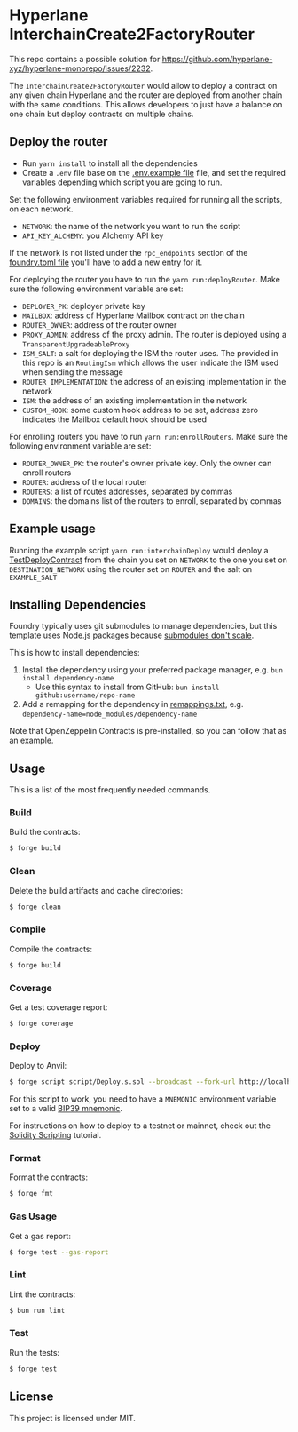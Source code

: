 # Hyperlane InterchainCreate2FactoryRouter

This repo contains a possible solution for https://github.com/hyperlane-xyz/hyperlane-monorepo/issues/2232.

The `InterchainCreate2FactoryRouter` would allow to deploy a contract on any given chain Hyperlane and the router are
deployed from another chain with the same conditions. This allows developers to just have a balance on one chain but
deploy contracts on multiple chains.

## Deploy the router

- Run `yarn install` to install all the dependencies
- Create a `.env` file base on the [.env.example file](./.env.example) file, and set the required variables depending
  which script you are going to run.

Set the following environment variables required for running all the scripts, on each network.

- `NETWORK`: the name of the network you want to run the script
- `API_KEY_ALCHEMY`: you Alchemy API key

If the network is not listed under the `rpc_endpoints` section of the [foundry.toml file](./foundry.toml) you'll have to add a new entry for it.

For deploying the router you have to run the `yarn run:deployRouter`. Make sure the following environment variable are set:
- `DEPLOYER_PK`: deployer private key
- `MAILBOX`: address of Hyperlane Mailbox contract on the chain
- `ROUTER_OWNER`: address of the router owner
- `PROXY_ADMIN`: address of the proxy admin. The router is deployed using a `TransparentUpgradeableProxy`
- `ISM_SALT`: a salt for deploying the ISM the router uses. The provided in this repo is an `RoutingIsm` which allows the user indicate the ISM used when sending the message
- `ROUTER_IMPLEMENTATION`: the address of an existing implementation in the network
- `ISM`: the address of an existing implementation in the network
- `CUSTOM_HOOK`: some custom hook address to be set, address zero indicates the Mailbox default hook should be used

For enrolling routers you have to run `yarn run:enrollRouters`. Make sure the following environment variable are set:
- `ROUTER_OWNER_PK`: the router's owner private key. Only the owner can enroll routers
- `ROUTER`: address of the local router
- `ROUTERS`: a list of routes addresses, separated by commas
- `DOMAINS`: the domains list of the routers to enroll, separated by commas

## Example usage

Running the example script `yarn run:interchainDeploy` would deploy a [TestDeployContract](./script/utils/TestDeployContract.sol) from the chain you set on `NETWORK` to the one you set on `DESTINATION_NETWORK` using the router set on `ROUTER` and the salt on `EXAMPLE_SALT`

## Installing Dependencies

Foundry typically uses git submodules to manage dependencies, but this template uses Node.js packages because
[submodules don't scale](https://twitter.com/PaulRBerg/status/1736695487057531328).

This is how to install dependencies:

1. Install the dependency using your preferred package manager, e.g. `bun install dependency-name`
   - Use this syntax to install from GitHub: `bun install github:username/repo-name`
2. Add a remapping for the dependency in [remappings.txt](./remappings.txt), e.g.
   `dependency-name=node_modules/dependency-name`

Note that OpenZeppelin Contracts is pre-installed, so you can follow that as an example.

## Usage

This is a list of the most frequently needed commands.

### Build

Build the contracts:

```sh
$ forge build
```

### Clean

Delete the build artifacts and cache directories:

```sh
$ forge clean
```

### Compile

Compile the contracts:

```sh
$ forge build
```

### Coverage

Get a test coverage report:

```sh
$ forge coverage
```

### Deploy

Deploy to Anvil:

```sh
$ forge script script/Deploy.s.sol --broadcast --fork-url http://localhost:8545
```

For this script to work, you need to have a `MNEMONIC` environment variable set to a valid
[BIP39 mnemonic](https://iancoleman.io/bip39/).

For instructions on how to deploy to a testnet or mainnet, check out the
[Solidity Scripting](https://book.getfoundry.sh/tutorials/solidity-scripting.html) tutorial.

### Format

Format the contracts:

```sh
$ forge fmt
```

### Gas Usage

Get a gas report:

```sh
$ forge test --gas-report
```

### Lint

Lint the contracts:

```sh
$ bun run lint
```

### Test

Run the tests:

```sh
$ forge test
```

## License

This project is licensed under MIT.
